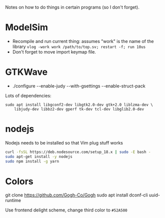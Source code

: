 Notes on how to do things in certain programs (so I don't forget).


ModelSim
========

* Recompile and run current thing:  assumes "work" is the name of the library
  `vlog -work work /path/to/top.sv; restart -f; run 10us`
* Don't forget to move import keymap file.



GTKWave
=======

* ./configure --enable-judy --with-gsettings --enable-struct-pack

Lots of dependencies:

    sudo apt install libgconf2-dev libgtk2.0-dev gtk+2.0 liblzma-dev \
        libjudy-dev libbz2-dev gperf tk-dev tcl-dev libglib2.0-dev


nodejs
======

Nodejs needs to be installed so that Vim plug stuff works

```bash
curl -fsSL https://deb.nodesource.com/setup_18.x | sudo -E bash -
sudo apt-get install -y nodejs
sudo npm install -g yarn
```

Colors
======

git clone https://github.com/Gogh-Co/Gogh
sudo apt install dconf-cli uuid-runtime

Use frontend delight scheme, change third color to `#52A500`
